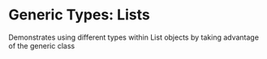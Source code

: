 ﻿# Generic Types: Lists

Demonstrates using different types within List objects by taking advantage of the generic class